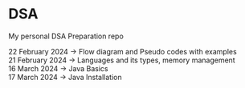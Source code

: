 # DSA
My personal DSA Preparation repo


22 February 2024 -> Flow diagram and Pseudo codes with examples <br>
21 February 2024 -> Languages and its types, memory management<br>
16 March 2024 -> Java Basics <br>
17 March 2024 -> Java Installation <br>
